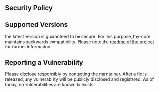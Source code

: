 Security Policy
------------------------

## Supported Versions

the latest version is guaranteed to be secure. For this purpose, thy-core maintains backwards compatibility. 
Please note the [readme of the project](https://github.com/geektcp/thy-core/blob/main/README.md) for further information.


## Reporting a Vulnerability

Please disclose responsibly by [contacting the maintainer](mailto:geektcp@163.com). After a fix is released, 
any vulnerability will be publicly disclosed and registered. As of today, no vulnerabilities are known to exists.
